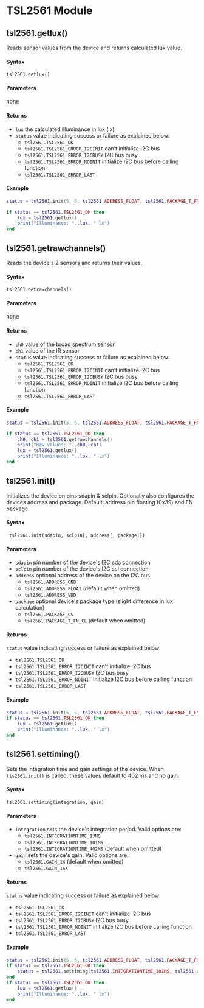 # TSL2561 Module

## tsl2561.getlux()
Reads sensor values from the device and returns calculated lux value.

#### Syntax
`tsl2561.getlux()`

#### Parameters
none

#### Returns
- `lux` the calculated illuminance in lux (lx)
- `status` value indicating success or failure as explained below:
    * `tsl2561.TSL2561_OK`
    * `tsl2561.TSL2561_ERROR_I2CINIT` can't initialize I2C bus
    * `tsl2561.TSL2561_ERROR_I2CBUSY` I2C bus busy
    * `tsl2561.TSL2561_ERROR_NOINIT` initialize I2C bus before calling function
    * `tsl2561.TSL2561_ERROR_LAST`

#### Example
``` lua
status = tsl2561.init(5, 6, tsl2561.ADDRESS_FLOAT, tsl2561.PACKAGE_T_FN_CL)

if status == tsl2561.TSL2561_OK then
    lux = tsl2561.getlux()
    print("Illuminance: "..lux.." lx") 
end
```

## tsl2561.getrawchannels()
Reads the device's 2 sensors and returns their values.

#### Syntax
`tsl2561.getrawchannels()`

#### Parameters
none

#### Returns
- `ch0` value of the broad spectrum sensor
- `ch1` value of the IR sensor
- `status` value indicating success or failure as explained below:
    * `tsl2561.TSL2561_OK`
    * `tsl2561.TSL2561_ERROR_I2CINIT` can't initialize I2C bus
    * `tsl2561.TSL2561_ERROR_I2CBUSY` I2C bus busy
    * `tsl2561.TSL2561_ERROR_NOINIT` initialize I2C bus before calling function
    * `tsl2561.TSL2561_ERROR_LAST`

#### Example
``` lua
status = tsl2561.init(5, 6, tsl2561.ADDRESS_FLOAT, tsl2561.PACKAGE_T_FN_CL)

if status == tsl2561.TSL2561_OK then
    ch0, ch1 = tsl2561.getrawchannels()
    print("Raw values: "..ch0, ch1)
    lux = tsl2561.getlux()
    print("Illuminance: "..lux.." lx") 
end
```

## tsl2561.init()
Initializes the device on pins sdapin & sclpin. Optionally also configures the devices address and package. Default: address pin floating (0x39) and FN package.

#### Syntax
` tsl2561.init(sdapin, sclpin[, address[, package]])`

#### Parameters
- `sdapin` pin number of the device's I2C sda connection
- `sclpin` pin number of the device's I2C scl connection
- `address` optional address of the device on the I2C bus
    * `tsl2561.ADDRESS_GND`
    * `tsl2561.ADDRESS_FLOAT` (default when omitted)
    * `tsl2561.ADDRESS_VDD`
- `package` optional device's package type (slight difference in lux calculation)
    * `tsl2561.PACKAGE_CS`
    * `tsl2561.PACKAGE_T_FN_CL` (default when omitted)

#### Returns
`status` value indicating success or failure as explained below
- `tsl2561.TSL2561_OK`
- `tsl2561.TSL2561_ERROR_I2CINIT` can't initialize I2C bus
- `tsl2561.TSL2561_ERROR_I2CBUSY` I2C bus busy
- `tsl2561.TSL2561_ERROR_NOINIT` Initialize I2C bus before calling function
- `tsl2561.TSL2561_ERROR_LAST`

#### Example
``` lua
status = tsl2561.init(5, 6, tsl2561.ADDRESS_FLOAT, tsl2561.PACKAGE_T_FN_CL)
if status == tsl2561.TSL2561_OK then
    lux = tsl2561.getlux()
    print("Illuminance: "..lux.." lx") 
end
```

## tsl2561.settiming()
Sets the integration time and gain settings of the device. When `tls2561.init()` is called, these values default to 402 ms and no gain.

#### Syntax
`tsl2561.settiming(integration, gain)`

#### Parameters
- `integration` sets the device's integration period. Valid options are:
    * `tsl2561.INTEGRATIONTIME_13MS`
    * `tsl2561.INTEGRATIONTIME_101MS`
    * `tsl2561.INTEGRATIONTIME_402MS` (default when omitted)
- `gain` sets the device's gain. Valid options are:
    * `tsl2561.GAIN_1X` (default when omitted)
    * `tsl2561.GAIN_16X`

#### Returns
`status` value indicating success or failure as explained below:
- `tsl2561.TSL2561_OK`
- `tsl2561.TSL2561_ERROR_I2CINIT` can't initialize I2C bus
- `tsl2561.TSL2561_ERROR_I2CBUSY` I2C bus busy
- `tsl2561.TSL2561_ERROR_NOINIT` initialize I2C bus before calling function
- `tsl2561.TSL2561_ERROR_LAST`

#### Example
``` lua
status = tsl2561.init(5, 6, tsl2561.ADDRESS_FLOAT, tsl2561.PACKAGE_T_FN_CL)
if status == tsl2561.TSL2561_OK then
    status = tsl2561.settiming(tsl2561.INTEGRATIONTIME_101MS, tsl2561.GAIN_16X)
end
if status == tsl2561.TSL2561_OK then
    lux = tsl2561.getlux()
    print("Illuminance: "..lux.." lx") 
end
```
